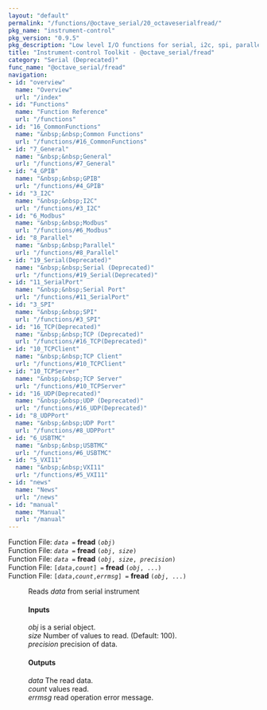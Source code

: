 ```yaml
---
layout: "default"
permalink: "/functions/@octave_serial/20_octaveserialfread/"
pkg_name: "instrument-control"
pkg_version: "0.9.5"
pkg_description: "Low level I/O functions for serial, i2c, spi, parallel, tcp, gpib, modbus, vxi11, udp and usbtmc interfaces."
title: "Instrument-control Toolkit - @octave_serial/fread"
category: "Serial (Deprecated)"
func_name: "@octave_serial/fread"
navigation:
- id: "overview"
  name: "Overview"
  url: "/index"
- id: "Functions"
  name: "Function Reference"
  url: "/functions"
- id: "16_CommonFunctions"
  name: "&nbsp;&nbsp;Common Functions"
  url: "/functions/#16_CommonFunctions"
- id: "7_General"
  name: "&nbsp;&nbsp;General"
  url: "/functions/#7_General"
- id: "4_GPIB"
  name: "&nbsp;&nbsp;GPIB"
  url: "/functions/#4_GPIB"
- id: "3_I2C"
  name: "&nbsp;&nbsp;I2C"
  url: "/functions/#3_I2C"
- id: "6_Modbus"
  name: "&nbsp;&nbsp;Modbus"
  url: "/functions/#6_Modbus"
- id: "8_Parallel"
  name: "&nbsp;&nbsp;Parallel"
  url: "/functions/#8_Parallel"
- id: "19_Serial(Deprecated)"
  name: "&nbsp;&nbsp;Serial (Deprecated)"
  url: "/functions/#19_Serial(Deprecated)"
- id: "11_SerialPort"
  name: "&nbsp;&nbsp;Serial Port"
  url: "/functions/#11_SerialPort"
- id: "3_SPI"
  name: "&nbsp;&nbsp;SPI"
  url: "/functions/#3_SPI"
- id: "16_TCP(Deprecated)"
  name: "&nbsp;&nbsp;TCP (Deprecated)"
  url: "/functions/#16_TCP(Deprecated)"
- id: "10_TCPClient"
  name: "&nbsp;&nbsp;TCP Client"
  url: "/functions/#10_TCPClient"
- id: "10_TCPServer"
  name: "&nbsp;&nbsp;TCP Server"
  url: "/functions/#10_TCPServer"
- id: "16_UDP(Deprecated)"
  name: "&nbsp;&nbsp;UDP (Deprecated)"
  url: "/functions/#16_UDP(Deprecated)"
- id: "8_UDPPort"
  name: "&nbsp;&nbsp;UDP Port"
  url: "/functions/#8_UDPPort"
- id: "6_USBTMC"
  name: "&nbsp;&nbsp;USBTMC"
  url: "/functions/#6_USBTMC"
- id: "5_VXI11"
  name: "&nbsp;&nbsp;VXI11"
  url: "/functions/#5_VXI11"
- id: "news"
  name: "News"
  url: "/news"
- id: "manual"
  name: "Manual"
  url: "/manual"
---
```

<dl class="first-deftypefn">
<dt class="deftypefn" id="index-fread"><span class="category-def">Function File: </span><span><code class="def-type"><var class="var">data</var> =</code> <strong class="def-name">fread</strong> <code class="def-code-arguments">(<var class="var">obj</var>)</code><a class="copiable-link" href="#index-fread"></a></span></dt>
<dt class="deftypefnx def-cmd-deftypefn" id="index-fread-1"><span class="category-def">Function File: </span><span><code class="def-type"><var class="var">data</var> =</code> <strong class="def-name">fread</strong> <code class="def-code-arguments">(<var class="var">obj</var>, <var class="var">size</var>)</code><a class="copiable-link" href="#index-fread-1"></a></span></dt>
<dt class="deftypefnx def-cmd-deftypefn" id="index-fread-2"><span class="category-def">Function File: </span><span><code class="def-type"><var class="var">data</var> =</code> <strong class="def-name">fread</strong> <code class="def-code-arguments">(<var class="var">obj</var>, <var class="var">size</var>, <var class="var">precision</var>)</code><a class="copiable-link" href="#index-fread-2"></a></span></dt>
<dt class="deftypefnx def-cmd-deftypefn" id="index-fread-3"><span class="category-def">Function File: </span><span><code class="def-type">[<var class="var">data</var>,<var class="var">count</var>] =</code> <strong class="def-name">fread</strong> <code class="def-code-arguments">(<var class="var">obj</var>, ...)</code><a class="copiable-link" href="#index-fread-3"></a></span></dt>
<dt class="deftypefnx def-cmd-deftypefn" id="index-fread-4"><span class="category-def">Function File: </span><span><code class="def-type">[<var class="var">data</var>,<var class="var">count</var>,<var class="var">errmsg</var>] =</code> <strong class="def-name">fread</strong> <code class="def-code-arguments">(<var class="var">obj</var>, ...)</code><a class="copiable-link" href="#index-fread-4"></a></span></dt>
<dd><p>Reads <var class="var">data</var> from serial instrument
</p>
<h4 class="subsubheading" id="Inputs"><span>Inputs<a class="copiable-link" href="#Inputs"></a></span></h4>
<p><var class="var">obj</var> is a serial object.<br>
 <var class="var">size</var> Number of values to read. (Default: 100).<br>
 <var class="var">precision</var> precision of data.<br>
</p>
<h4 class="subsubheading" id="Outputs"><span>Outputs<a class="copiable-link" href="#Outputs"></a></span></h4>
<p><var class="var">data</var> The read data.<br>
 <var class="var">count</var> values read.<br>
 <var class="var">errmsg</var> read operation error message.<br>
</p>
</dd></dl>